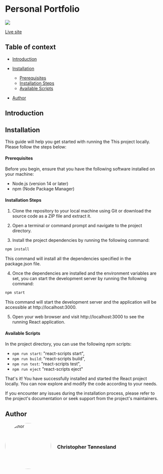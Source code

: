 # Personal Portfolio

<img src="./static/images/portfolio-image.png">

[Live site](https://christopher-tonnesland-portfolio.netlify.app/)

## Table of context

- [Introduction](#introduction)
- [Installation](#installation)
  - [Prerequisites](#prerequisites)
  - [Installation Steps](#installation-steps)
  - [Available Scripts](#available-scripts)

- [Author](#author)

## Introduction


## Installation

This guide will help you get started with running the This project locally.
Please follow the steps below:

#### Prerequisites

Before you begin, ensure that you have the following software installed on your machine:

- Node.js (version 14 or later)
- npm (Node Package Manager)

#### Installation Steps

1. Clone the repository to your local machine using Git or download the source code as a ZIP file and extract it.

2. Open a terminal or command prompt and navigate to the project directory.

3. Install the project dependencies by running the following command:

```bash
npm install
```

This command will install all the dependencies specified in the package.json file.

4. Once the dependencies are installed and the environment variables are set, you can start the development server by running the following command:

```bash
npm start
```

This command will start the development server and the application will be accessible at http://localhost:3000.

5. Open your web browser and visit http://localhost:3000 to see the running React application.


#### Available Scripts

In the project directory, you can use the following npm scripts:

- `npm run start`: "react-scripts start",
- `npm run build`: "react-scripts build",
- `npm run test`: "react-scripts test",
- `npm run eject` "react-scripts eject"


That's it! You have successfully installed and started the React project locally. You can now explore and modify the code according to your needs.

If you encounter any issues during the installation process, please refer to the project's documentation or seek support from the project's maintainers.

## Author

<div style="display: flex; gap: 20px; align-items: center;">
<img src="https://i.ibb.co/wKLknRh/153684720-10158795395525490-149819903027147096-n.jpg" alt="Author" style="width:150px;height:150px; border-radius: 50%;">
<h3>Christopher Tønnesland</h3>
</div>
